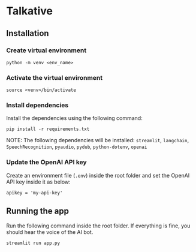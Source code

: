 # Talkative

## Installation 

### Create virtual environment

```
python -m venv <env_name>
```

### Activate the virtual environment

```
source <venv>/bin/activate
```

### Install dependencies
Install the dependencies using the following command:

```
pip install -r requirements.txt
```

NOTE: The following dependencies will be installed:
`streamlit`, 
`langchain`, 
`SpeechRecognition`,
`pyaudio`, 
`pydub`, 
`python-dotenv`, 
`openai`

### Update the OpenAI API key

Create an environment file (`.env`) inside the root folder and set the OpenAI API key inside it as below: 

```
apikey = 'my-api-key'
```


## Running the app

Run the following command inside the root folder. If everything is fine, you should hear the voice of the AI bot. 

```
streamlit run app.py
```

